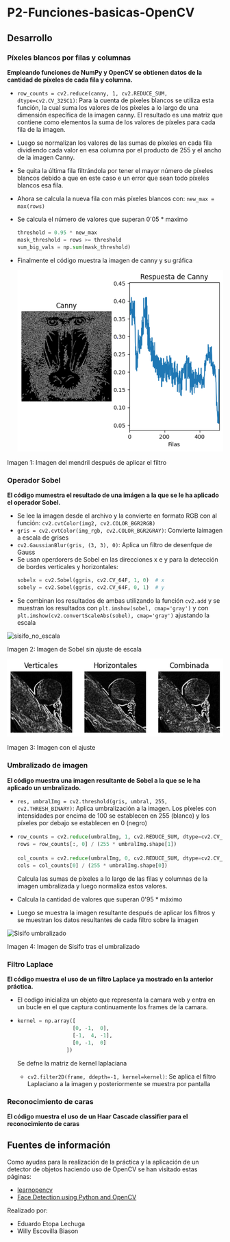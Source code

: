 # P2-Funciones-basicas-OpenCV

## Desarrollo

### Píxeles blancos por filas y columnas
**Empleando funciones de NumPy y OpenCV se obtienen datos de la cantidad de píxeles de cada fila y columna.**
- `row_counts = cv2.reduce(canny, 1, cv2.REDUCE_SUM, dtype=cv2.CV_32SC1)`: Para la cuenta de píxeles blancos se utiliza esta función, la cual suma los valores de los píxeles a lo largo de una dimensión específica de la imagen canny. El resultado es una matriz que contiene como elementos la suma de los valores de píxeles para cada fila de la imagen.
- Luego se normalizan los valores de las sumas de píxeles en cada fila dividiendo cada valor en esa columna por el producto de 255 y el ancho de la imagen Canny.
- Se quita la última fila filtrándola por tener el mayor número de píxeles blancos  debido a que en este caso e un error que sean todo píxeles blancos esa fila.
- Ahora se calcula la nueva fila con más píxeles blancos con: `new_max = max(rows)`
- Se calcula el número de valores que superan 0'05 * maximo
  ```py
  threshold = 0.95 * new_max
  mask_threshold = rows >= threshold
  sum_big_vals = np.sum(mask_threshold)
  ```
- Finalmente el código muestra la imagen de canny y su gráfica

  ![mono](media/mono.PNG)

Imagen 1: Imagen del mendril después de aplicar el filtro
  
### Operador Sobel
**El código mumestra el resultado de una imágen a la que se le ha aplicado el operador Sobel.**

- Se lee la imagen desde el archivo y la convierte en formato RGB con al función: `cv2.cvtColor(img2, cv2.COLOR_BGR2RGB)`
- `gris = cv2.cvtColor(img_rgb, cv2.COLOR_BGR2GRAY)`: Convierte laimagen a escala de grises
- `cv2.GaussianBlur(gris, (3, 3), 0)`: Aplica un filtro de desenfque de Gauss
- Se usan operdorers de Sobel en las direcciones x e y para la detección de bordes verticales y horizontales:
  ```py
  sobelx = cv2.Sobel(ggris, cv2.CV_64F, 1, 0)  # x
  sobely = cv2.Sobel(ggris, cv2.CV_64F, 0, 1)  # y
  ```
- Se combinan los resultados de ambas utilizando la función `cv2.add` y se muestran los resultados con `plt.imshow(sobel, cmap='gray')` y con `plt.imshow(cv2.convertScaleAbs(sobel), cmap='gray')` ajustando la escala

![sisifo_no_escala](media/sisifonoescal.PNG)

Imagen 2: Imagen de Sobel sin ajuste de escala

![sisifo_escala](media/sisifoescala.PNG)

Imagen 3: Imagen con el ajuste


### Umbralizado de imagen
**El código muestra una imagen resultante de Sobel a la que se le ha aplicado un umbralizado.**

- `res, umbralImg = cv2.threshold(gris, umbral, 255, cv2.THRESH_BINARY)`: Aplica umbralización a la imagen. Los píxeles con intensidades por encima de 100 se establecen en 255 (blanco) y los píxeles por debajo se establecen en 0 (negro)
- ```py
  row_counts = cv2.reduce(umbralImg, 1, cv2.REDUCE_SUM, dtype=cv2.CV_32SC1)
  rows = row_counts[:, 0] / (255 * umbralImg.shape[1])

  col_counts = cv2.reduce(umbralImg, 0, cv2.REDUCE_SUM, dtype=cv2.CV_32SC1)
  cols = col_counts[0] / (255 * umbralImg.shape[0])
  ```

  Calcula las sumas de píxeles a lo largo de las filas y columnas de la imagen umbralizada y luego normaliza estos valores.

- Calcula la cantidad de valores que superan 0'95 * máximo

- Luego se muestra la imagen resultante después de aplicar los filtros y se muestran los datos resultantes de cada filtro sobre la imagen

![Sisifo umbralizado](media/sisifo_umbralizado.PNG)

Imagen 4: Imagen de Sisifo tras el umbralizado
  
### Filtro Laplace
**El código muestra el uso de un filtro Laplace ya mostrado en la anterior práctica.**

- El codigo inicializa un objeto que representa la camara web y entra en un bucle en el que captura continuamente los frames de la camara.

- ```py
  kernel = np.array([
                    [0, -1,  0],
                    [-1,  4, -1],
                    [0, -1,  0]
                  ])
  ```
  Se defne la matriz de kernel laplaciana

  - `cv2.filter2D(frame, ddepth=-1, kernel=kernel)`: Se aplica el filtro Laplaciano a la imagen y posteriormente se muestra por pantalla

### Reconocimiento de caras
**El código muestra el uso de un Haar Cascade classifier para el reconocimiento de caras**



## Fuentes de información

Como ayudas para la realización de la práctica y la aplicación de un detector de objetos haciendo uso de OpenCV se han visitado estas páginas:
- [learnopencv](https://learnopencv.com/image-filtering-using-convolution-in-opencv/#gauss-blur-opencv)
- [Face Detection using Python and OpenCV](https://www.geeksforgeeks.org/face-detection-using-python-and-opencv-with-webcam/?ref=lbp)

Realizado por:
- Eduardo Etopa Lechuga
- Willy Escovilla Biason


